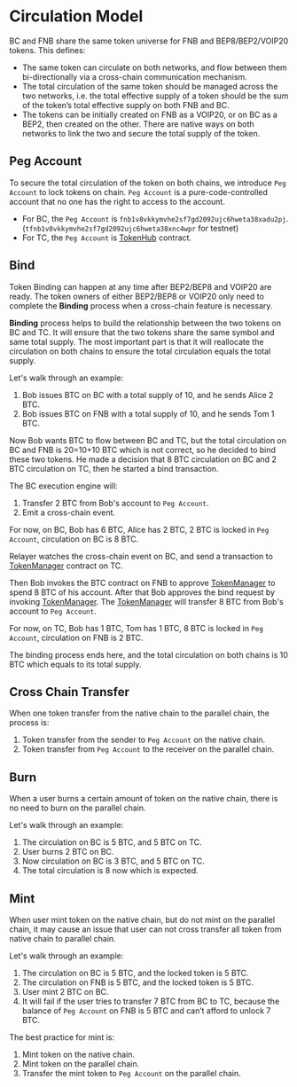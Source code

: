 # Circulation Model

BC and FNB share the same token universe for FNB and BEP8/BEP2/VOIP20 tokens. This defines:

- The same token can circulate on both networks, and flow between them bi-directionally via a cross-chain communication mechanism. 
- The total circulation of the same token should be managed across the two networks, i.e. the total effective supply of a token should be the sum of the token’s total effective supply on both FNB and BC.
- The tokens can be initially created on FNB as a VOIP20, or on BC as a BEP2, then created on the other. There are native ways on both networks to link the two and secure the total supply of the token.

## Peg Account
To secure the total circulation of the token on both chains, we introduce `Peg Account` to lock tokens on chain.
`Peg Account` is a pure-code-controlled account that no one has the right to access to the account.
 
- For BC, the `Peg Account` is `fnb1v8vkkymvhe2sf7gd2092ujc6hweta38xadu2pj`. (`tfnb1v8vkkymvhe2sf7gd2092ujc6hweta38xnc4wpr` for testnet) 
- For TC, the `Peg Account` is [TokenHub](https://finanscan.io/address/0x0000000000000000000000000000000000001004) contract.

## Bind
Token Binding can happen at any time after BEP2/BEP8 and VOIP20 are ready. The token owners of either BEP2/BEP8 or VOIP20 only need to complete the **Binding** process when a cross-chain feature is necessary.

**Binding** process helps to build the relationship between the two tokens on BC and TC. It will ensure that the two tokens share the same symbol and same total supply. The most important part is that it will reallocate the circulation on both chains to ensure the total circulation equals the total supply. 

Let's walk through an example:

1. Bob issues BTC on BC with a total supply of 10, and he sends Alice 2 BTC.
2. Bob issues BTC on FNB with a total supply of 10, and he sends Tom 1 BTC.

Now Bob wants BTC to flow between BC and TC, but the total circulation on BC and FNB is 20=10+10 BTC which is not correct, so he decided to bind these two tokens.
He made a decision that 8 BTC circulation on BC and 2 BTC circulation on TC, then he started a bind transaction.

The BC execution engine will:
1. Transfer 2 BTC from Bob's account to `Peg Account`. 
2. Emit a cross-chain event.

For now, on BC, Bob has 6 BTC, Alice has 2 BTC, 2 BTC is locked in `Peg Account`, circulation on BC is 8 BTC.

Relayer watches the cross-chain event on BC, and send a transaction to [TokenManager](https://finanscan.io/address/0x0000000000000000000000000000000000001008) contract on TC.

Then Bob invokes the BTC contract on FNB to approve [TokenManager](https://finanscan.io/address/0x0000000000000000000000000000000000001008) to spend 8 BTC of his account.
After that Bob approves the bind request by invoking [TokenManager](https://finanscan.io/address/0x0000000000000000000000000000000000001008). 
The [TokenManager](https://finanscan.io/address/0x0000000000000000000000000000000000001008) will transfer 8 BTC from Bob's account to `Peg Account`.
 
For now, on TC, Bob has 1 BTC, Tom has 1 BTC, 8 BTC is locked in `Peg Account`, circulation on FNB is 2 BTC.

The binding process ends here, and the total circulation on both chains is 10 BTC which equals to its total supply.

## Cross Chain Transfer

When one token transfer from the native chain to the parallel chain, the process is:
1. Token transfer from the sender to `Peg Account` on the native chain.  
2. Token transfer from `Peg Account` to the receiver on the parallel chain.

## Burn
When a user burns a certain amount of token on the native chain, there is no need to burn on the parallel chain.

Let's walk through an example:

1. The circulation on BC is 5 BTC, and 5 BTC on TC.
2. User burns 2 BTC on BC.
3. Now circulation on BC is 3 BTC, and 5 BTC on TC. 
4. The total circulation is 8 now which is expected.


## Mint

When user mint token on the native chain, but do not mint on the parallel chain, it may cause an issue that user can not cross transfer all token from 
native chain to parallel chain.

Let's walk through an example:

1. The circulation on BC is 5 BTC, and the locked token is 5 BTC.
2. The circulation on FNB is 5 BTC, and the locked token is 5 BTC.
3. User mint 2 BTC on BC.
4. It will fail if the user tries to transfer 7 BTC from BC to TC, because the balance of `Peg Account` on FNB is 5 BTC and can’t afford to unlock 7 BTC.

The best practice for mint is:

1. Mint token on the native chain.
2. Mint token on the parallel chain.
3. Transfer the mint token to `Peg Account` on the parallel chain.   